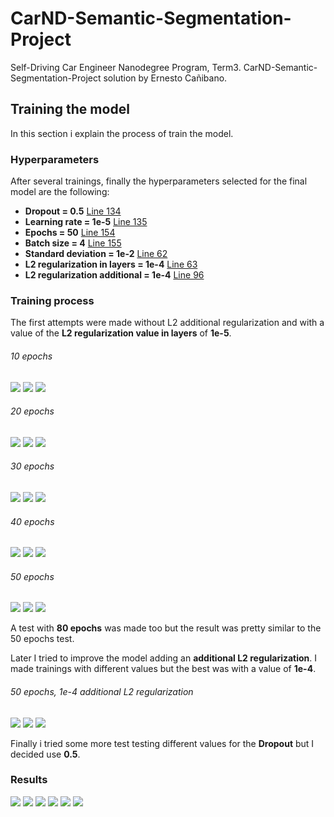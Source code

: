 # CarND-Semantic-Segmentation-Project

Self-Driving Car Engineer Nanodegree Program, Term3. CarND-Semantic-Segmentation-Project solution by Ernesto Cañibano.

## Training the model

In this section i explain the process of train the model.

### Hyperparameters

After several trainings, finally the hyperparameters selected for the final model are the following:
* **Dropout = 0.5** [Line 134](./main.py#L134)
* **Learning rate = 1e-5** [Line 135](./main.py#L135)
* **Epochs = 50** [Line 154](./main.py#L154)
* **Batch size = 4** [Line 155](./main.py#L155)
* **Standard deviation = 1e-2** [Line 62](./main.py#L62)
* **L2 regularization in layers = 1e-4** [Line 63](./main.py#L63)
* **L2 regularization additional = 1e-4** [Line 96](./main.py#L96)
 
### Training process

The first attempts were made without L2 additional regularization and with a value of the **L2 regularization value in layers** of **1e-5**.

###### 10 epochs
![](trainning_results/no_regularization/tranning_epochs=10.png) 
![](trainning_results/no_regularization/epochs=10/um_000000.png)
![](trainning_results/no_regularization/epochs=10/umm_000050.png) 
###### 20 epochs
![](trainning_results/no_regularization/tranning_epochs=20.png) 
![](trainning_results/no_regularization/epochs=20/um_000000.png)
![](trainning_results/no_regularization/epochs=20/umm_000050.png) 
###### 30 epochs
![](trainning_results/no_regularization/tranning_epochs=30.png) 
![](trainning_results/no_regularization/epochs=30/um_000000.png)
![](trainning_results/no_regularization/epochs=30/umm_000050.png) 
###### 40 epochs
![](trainning_results/no_regularization/tranning_epochs=40.png) 
![](trainning_results/no_regularization/epochs=40/um_000000.png)
![](trainning_results/no_regularization/epochs=40/umm_000050.png) 
###### 50 epochs
![](trainning_results/no_regularization/tranning_epochs=50.png) 
![](trainning_results/no_regularization/epochs=50/um_000000.png)
![](trainning_results/no_regularization/epochs=50/umm_000050.png) 

A test with **80 epochs** was made too but the result was pretty similar to the 50 epochs test.

Later I tried to improve the model adding an **additional L2 regularization**. I made trainings with different values but the best was with a value of **1e-4**.

###### 50 epochs, 1e-4 additional L2 regularization
![](trainning_results/regularization/tranning_regularizaction=0.0001-epochs=50_.png) 
![](trainning_results/regularization/regularizaction=0.0001-epochs=50_/um_000000.png)
![](trainning_results/regularization/regularizaction=0.0001-epochs=50_/umm_000050.png) 

Finally i tried some more test testing different values for the **Dropout** but I decided use **0.5**.

### Results
![](trainning_results/regularization/regularizaction=0.0001-epochs=50_/um_000007.png)
![](trainning_results/regularization/regularizaction=0.0001-epochs=50_/um_000020.png)
![](trainning_results/regularization/regularizaction=0.0001-epochs=50_/um_000073.png)
![](trainning_results/regularization/regularizaction=0.0001-epochs=50_/uu_000011.png)
![](trainning_results/regularization/regularizaction=0.0001-epochs=50_/uu_000062.png)
![](trainning_results/regularization/regularizaction=0.0001-epochs=50_/uu_000098.png)




